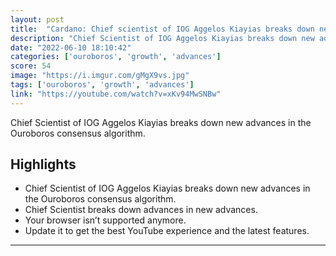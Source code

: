 ```yaml
---
layout: post
title:  "Cardano: Chief scientist of IOG Aggelos Kiayias breaks down new advances in the Ouroboros consensus algorithm"
description: "Chief Scientist of IOG Aggelos Kiayias breaks down new advances in the Ouroboros consensus algorithm."
date: "2022-06-10 18:10:42"
categories: ['ouroboros', 'growth', 'advances']
score: 54
image: "https://i.imgur.com/gMgX9vs.jpg"
tags: ['ouroboros', 'growth', 'advances']
link: "https://youtube.com/watch?v=xKv94MwSNBw"
---
```


Chief Scientist of IOG Aggelos Kiayias breaks down new advances in the Ouroboros consensus algorithm.

## Highlights

- Chief Scientist of IOG Aggelos Kiayias breaks down new advances in the Ouroboros consensus algorithm.
- Chief Scientist  breaks down advances in new advances.
- Your browser isn’t supported anymore.
- Update it to get the best YouTube experience and the latest features.

---
